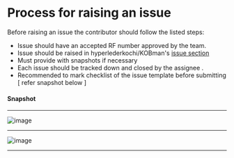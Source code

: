 # Process for raising an issue

Before raising an issue the contributor should follow the listed steps:

* Issue should have an accepted RF number approved by the team.
* Issue should be raised in hyperlederkochi/KOBman's [ issue section ](https://github.com/hyperledgerkochi/KOBman/issues) 
* Must provide with snapshots if necessary
* Each issue should be tracked down and closed by the assignee .
* Recommended to mark checklist of the issue template before submitting [ refer snapshot below ] 

#### Snapshot
_____________________________________________

![image](https://user-images.githubusercontent.com/33585301/90213135-9d6a7a00-de12-11ea-94b7-dd5e03c52fd2.png)

_____________________________________________


![image](https://user-images.githubusercontent.com/33585301/90213160-ae1af000-de12-11ea-95a6-3cf2d8a8fd53.png)

_____________________________________________
